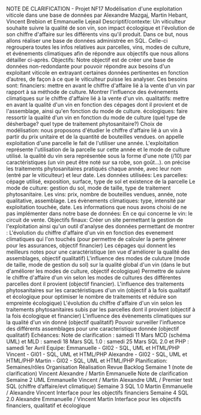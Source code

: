 NOTE DE CLARIFICATION - Projet NF17
Modélisation d'une exploitation viticole dans une base de données
par Alexandre Mazgaj, Martin Hebant, Vincent Brebion et Emmanuelle Lejeail
Descriptif/contexte:
Un viticulteur souhaite suivre la qualité de son vin, son impact écologique et l'évolution de son chiffre d'affaire sur les différents vins qu'il produit. Dans ce but, nous allons réaliser une base de données administrée en SQL. Celle-ci regroupera toutes les infos relatives aux parcelles, vins, modes de culture, et événements climatiques afin de répondre aux objectifs que nous allons détailler ci-après.
Objectifs:
Notre objectif est de créer une base de données non-redondante pour pouvoir répondre aux besoins d'un exploitant viticole en extrayant certaines données pertinentes en fonction d’autres, de façon à ce que le viticulteur puisse les analyser.
Ces besoins sont:
financiers: mettre en avant le chiffre d'affaire lié à la vente d'un vin par rapport à sa méthode de culture. Montrer l'influence des événements climatiques sur le chiffre d'affaire lié à la vente d'un vin.
qualitatifs: mettre en avant la qualité d'un vin en fonction des cépages dont il provient et de l'assemblage, ainsi qu'en fonction du mode de culture.
écologiques: faire ressortir la qualité d'un vin en fonction du mode de culture (quel type de désherbage? quel type de traitement phytosanitaire?)
Choix de modélisation:
nous proposons d'étudier le chiffre d'affaire lié à un vin à partir du prix unitaire et de la quantité de bouteilles vendues.
on appelle exploitation d'une parcelle le fait de l'utiliser une année. L'exploitation représente l'utilisation de la parcelle sur cette année et le mode de culture utilisé.
la qualité du vin sera représentée sous la forme d'une note (/10) par caractéristiques (un vin peut être noté sur sa robe, son goût...).
on précise les traitements phytosanitaires pratiqués chaque année, avec leur nom (entré par le viticulteur) et leur date.
Les données utilisées:
Les parcelles: cépage utilisé, exposition, surface, type de sol et existence de la parcelle
Le mode de culture: gestion du sol, mode de taille, type de traitement phytosanitaire.
Les vins: prix, nombre de bouteilles vendues, année, note qualitative, assemblage.
Les évènements climatiques: type, intensité par exploitation touchée, date.
Les informations que nous avons choisi de ne pas implémenter dans notre base de données:
En ce qui concerne le vin: le circuit de vente.
Objectifs finaux:
Créer un site permettant la gestion de l'exploitation ainsi qu'un outil d'analyse des données permettant de montrer :
L'évolution du chiffre d'affaire d'un vin en fonction des evenement climatiques qui l'on touchés (pour permettre de calculer la perte génerer pour les assurances, objectif financier)
Les cépages qui donnent les meilleurs notes pour une caractéristique (en vue d'améliorer la qualité des assemblages, objectif qualitatif)
L'influence des modes de culuture (mode de taille, mode de gestion du sol) sur la qualité global d'un vin (dans le but d'améliorer les modes de culture, objectif écologique)
Permettre de suivre le chiffre d'affaire d'un vin selon les modes de cultures des différentes parcelles dont il provient (objectif financier).
L'influence des traitements phytosanitaires sur les caractéristiques d'un vin (objectif à la fois qualitatif et écologique pour optimiser le nombre de traitements et réduire son empreinte écologique)
L'évolution du chiffre d'affaire d'un vin selon les traitements phytosanitaires subis par les parcelles dont il provient (objectif à la fois écologique et financier)
L'influence des évènements climatiques sur la qualité d'un vin donné (objectif qualitatif)
Pouvoir surveiller l'influence des différents assemblages pour une caracteristique donnée (objectif qualitatif)
Echéances:
Note de clarification : samedi 11 Mars
MCD (schéma UML) et MLD : samedi 18 Mars
SQL 1.0 : samedi 25 Mars
SQL 2.0 et PHP : samedi 1er Avril
Equipe:
Emmanuelle - GI02 - SQL, UML et HTML/PHP
Vincent - GI01 - SQL, UML et HTML/PHP
Alexandre - GI02 - SQL, UML et HTML/PHP
Martin - GI02 - SQL, UML et HTML/PHP
Planification:
Semaines/rôles	Organisation	Réalisation	Revue	Backlog
Semaine 1 (note de clarification)	Vincent	Alexandre / Martin	Emmanuelle	Note de clarification
Semaine 2 UML	Emmanuelle	Vincent / Martin	Alexandre	UML / Premier test SQL (chiffre d’affaire/evt climatique)
Semaine 3 SQL 1.0	Martin	Emmanuelle / Alexandre	Vincent	Interface pour les objectifs financiers
Semaine 4 SQL 2.0	Alexandre	Emmanuelle / Vincent	Martin	Interface pour les objectifs financiers, qualitatif et écologique
